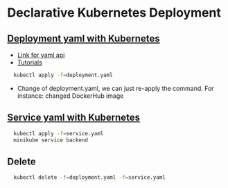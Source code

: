 # Declarative Kubernetes Deployment

## [Deployment yaml with Kubernetes](https://kubernetes.io/docs/reference/generated/kubernetes-api/v1.26/#deployment-v1-apps)

- [Link for yaml api](https://kubernetes.io/docs/reference/generated/kubernetes-api/v1.26/#deployment-v1-apps)
- [Tutorials](https://spacelift.io/blog/kubernetes-deployment-yaml)

```bash
  kubectl apply -f=deployment.yaml
```

- Change of deployment.yaml, we can just re-apply the command. For instance: changed DockerHub image

## [Service yaml with Kubernetes](https://kubernetes.io/docs/reference/generated/kubernetes-api/v1.26/#service-v1-core)

```bash
  kubectl apply -f=service.yaml
  minikube service backend
```

## Delete

```bash
  kubectl delete -f=deployment.yaml -f=service.yaml
```
